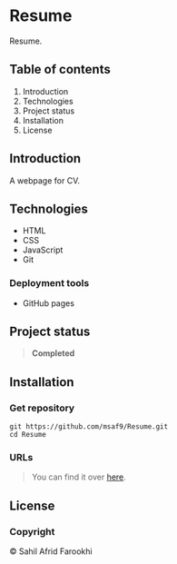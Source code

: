 # Resume
Resume.

## Table of contents
1. Introduction
2. Technologies
3. Project status
4. Installation
5. License

## Introduction
A webpage for CV.

## Technologies
- HTML
- CSS
- JavaScript
- Git

### Deployment tools
- GitHub pages

## Project status
> **Completed**

## Installation
### Get repository
```git
git https://github.com/msaf9/Resume.git
cd Resume
```

### URLs
> You can find it over [here](https://msaf9.github.io/Resume/ "CV").

## License
### Copyright
© Sahil Afrid Farookhi
